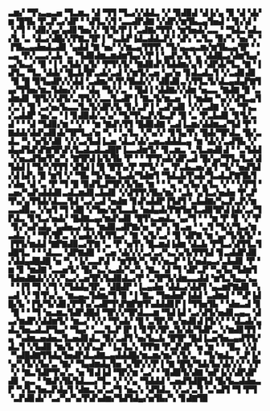 ▃▆▞▝▜▚▃▄▃▅▝▜▃▆▃▝▟▝▜▜▝▜▃▞▞▟▟▃▝▞▝▉▟▉▟▝▟▐▞▄▝▉▝▟▝▟▞▆▝█▜▙▝▛▃▛▃▞▟▛▝▝▟▜▃▚▜▝▃▃▟▛▟▇▝▞▟▛▞▆▜▙▃▄▜▅▟▝▝▊▞▟▝▝▞▜▝▝▟▉▞▄▞▄▟▊▜▅▞▞▝▊▜▞▛▐▝▃▟▇▞▜▜▚▝▆▜▅▟▞▃▃▝▝▜▟▃▚▟▃▞▙▝▃▝▟▃▞▟█▞▞▛▇▃▜▛▐▝▚▃▙▛▐▟▃▟▟▃▛▞▝▟▚▝▃▜▃▝▉▞▚▝▅▞▚▝▐▜▙▃▄▟▅▟▃▟▊▝▄▟▟▝▇▝▅▞▝▞▆▃▄▜▜▜▚▝▜▞▄▃▄▃▆▞▆▜▙▃▄▜▛▝▝▃▄▝▛▞▃▃▞▃▙▝▃▝▜▟▉▟▆▃▆▟▆▜▄▞▞▛▐▝▄▟▚▞▙▝▄▝▟▟█▃▞▟▆▜▄▞▃▞▙▃▞▝▉▝▐▝▃▜▟▞▄▜▞▝▛▜▚▜▞▝▇▟▉▟▚▜▟▟▆▞▄▜▝▟▛▟▞▜▃▝▇▝▐▟▜▃▝▜▃▝▟▟▞▝█▃▙▜▛▃▟▞▃▟▝▞▆▜▞▃▅▝▄▞▅▝▊▟▃▟▃▜▝▞▃▟▊▟▊▝▉▝█▝▉▜▄▟▛▞▞▟▟▝▃▟▆▞▚▜▚▜▙▟▞▞▝▟▉▟▊▃▚▜▜▃▜▞▟▃▄▟▄▛▇▜▄▞▜▜▅▞▆▃▜▟▅▞▞▝▝▟▄▝▜▞▞▃▝▝█▟▐▝▟▟▇▞▞▟▆▝▅▃▃▝▇▟▇▝█▝▃▟▆▟▊▝█▜▞▞▟▜▞▃▜▜▞▞▃▃▜▃▟▛▐▝▇▃▜▞▆▃▅▝▐▝▆▟▅▝▚▞▞▟▜▃▄▜▞▃▚▝█▝▃▞▅▞▙▃▃▜▃▜▞▟▛▞▙▝▊▞▃▛▐▝▃▟▚▟▊▝▞▞▃▟▇▝▞▃▝▜▚▃▞▃▟▟▛▝▅▞▃▝▐▝▊▟▉▟▞▃▚▞▝▜▞▜▚▃▛▞▙▃▛▝█▝▃▝▛▃▙▟▊▝▊▜▞▃▟▝▝▝▟▝▜▟▉▞▆▝▝▞▝▝▆▝▇▟▚▜▜▝█▟▉▟▇▝▃▟▐▃▆▞▟▟▆▃▞▜▟▝▛▝▇▟▟▞▟▟▚▟▊▟▞▜▛▜▃▞▅▝▚▝▝▃▜▃▝▞▚▞▞▝▊▜▄▜▚▝█▟▞▜▛▟▃▝█▞▃▟▃▝▚▝▅▜▞▟▊▝▞▞▃▞▙▟▐▃▅▝▟▃▞▟▞▃▅▃▟▟▟▃▄▝▆▝▟▞▞▃▟▜▙▝▞▟▄▟▜▟▚▛▇▜▛▟▚▜▃▟▃▟▃▟█▛▐▃▃▟▆▜▞▝▊▃▆▃▝▃▜▃▅▟▊▟▝▝▃▜▟▟▝▞▅▃▟▜▅▜▚▞▚▝▇▜▛▟▐▞▙▜▙▝▛▝▝▝▛▜▚▟▞▟▛▃▟▝█▞▄▞▜▜▃▜▃▞▟▜▟▟▐▝▜▞▚▜▜▜▝▟▜▟▐▝█▝█▜▚▞▛▝▛▜▞▝▃▝▛▃▙▃▅▞▄▜▝▜▞▝▅▟▜▟▞▟▐▟▚▝█▝▆▜▝▞▝▜▙▝▜▞▅▃▜▃▟▞▜▟▆▜▝▜▟▃▙▜▚▟▞▜▃▟▃▛▇▜▙▜▞▟▅▝▟▝▃▝▛▝▜▝█▝▉▟▜▃▛▜▛▞▙▜▅▝▆▝▝▝▄▝▚▞▙▞▄▜▃▝▞▝▝▞▛▜▝▃▅▞▚▟▚▟▟▟▊▃▟▃▆▟▊▃▙▟▊▝▞▟▜▜▚▜▙▞▆▞▝▃▙▝▄▜▃▞▅▟▅▝▛▃▛▜▚▞▄▜▜▟▞▟▃▃▜▟▝▃▞▃▟▝▅▟▆▝▊▟▚▟▟▛▐▜▟▜▝▃▙▟▇▞▚▃▛▃▛▞▆▃▃▟▉▃▝▞▅▜▝▜▝▟█▝▞▜▅▞▅▜▃▃▙▝▅▟▄▟▞▛▇▜▅▜▃▟▉▜▛▟▐▟▞▃▞▜▛▟▃▝▊▜▃▞▅▟▞▝█▟▇▃▄▞▆▟▚▟▊▝█▜▚▃▅▟▃▝▄▞▜▝▝▝▆▝▛▝▊▝▞▝▛▝▊▞▚▟▚▟▄▝▄▟▅▃▞▟▃▝▆▟▉▃▟▛▇▞▅▝▚▞▚▝▊▃▅▝▝▃▜▝▜▞▞▜▃▞▆▃▟▃▚▝▝▜▚▜▛▃▝▞▄▟▞▞▙▜▜▃▞▝▇▝▄▜▞▃▞▝█▝▟▛▇▝▆▝▄▞▜▞▙▜▞▝▐▜▜▞▆▟▟▝▇▛▇▟▉▃▞▛▇▝▃▝▛▝▅▜▚▝█▃▆▟▐▟▆▝▟▃▙▝▛▜▃▞▟▜▜▃▜▟█▜▃▝▝▝▟▃▃▝▟▛▇▟▉▝▝▃▅▝▟▞▞▞▃▞▃▞▚▃▚▞▙▜▜▜▟▝▊▃▟▟▛▟▉▞▟▟▄▟█▟█▝▅▝▚▝▐▞▃▃▛▟▝▝▆▜▜▞▚▝▛▞▅▃▛▝▐▞▅▟▄▃▞▃▙▟▊▝▛▝▆▝▊▝▆▟▇▝▃▃▅▜▞▝█▞▚▃▚▃▟▞▚▞▚▝▇▃▝▟▝▜▝▟▛▃▛▝▚▞▙▞▜▟▆▜▜▟▅▟▇▟▞▞▞▞▚▃▞▃▅▜▛▞▙▟▉▟▃▞▛▝▃▜▛▜▞▟▆▃▃▟▟▝▆▜▃▜▄▃▚▃▝▝▐▜▝▜▝▞▜▝▞▜▟▟▄▜▛▃▝▟█▟▛▝▐▃▄▟▅▝▟▟▃▞▟▟▜▝▄▃▆▛▇▟▉▝▚▃▟▝▞▝▊▜▚▞▃▝▆▃▄▃▜▟▆▞▜▝▉▝▐▝▇▃▝▜▅▟▅▛▐▟▟▝▃▟▆▟▝▝▚▛▐▟█▞▙▝▐▜▞▜▞▟▊▞▛▜▚▞▃▟▛▜▚▛▇▛▇▜▚▟▟▟▊▛▐▝▜▜▅▜▙▝▝▟▅▃▟▝▊▝█▝▝▝▜▝▅▃▆▃▜▟▛▟█▟▝▜▛▞▞▜▛▟▃▃▆▝▜▟▐▟▝▃▞▟▜▞▅▟▊▃▄▃▝▟▃▞▆▟▛▞▟▟▆▜▞▝▆▃▞▝▞▞▝▜▚▟▞▝█▝▃▜▛▞▚▞▅▟▊▟▐▜▞▞▝▝▟▃▟▞▄▟▃▜▅▃▟▃▛▜▄▞▝▜▄▞▝▃▃▜▃▛▐▛▐▝▊▜▚▜▛▃▜▞▟▞▜▟▛▃▝▞▆▟▊▜▜▝▄▝▚▟▆▃▅▟▅▃▜▃▅▟▊▟▃▝▉▞▃▟▜▝▅▞▙▃▙▝█▜▛▝█▟▐▃▅▜▅▃▄▟▜▜▞▟▃▜▝▞▙▟▉▝▆▞▙▝▞▟▚▃▛▝▐▃▜▃▚▝▛▛▇▝▛▃▛▟▛▝▅▝▆▝▝▝█▃▝▞▟▝▚▟█▟▇▜▜▟▄▜▅▟▛▟▃▟▇▃▄▟▟▟█▞▆▃▆▞▆▞▚▜▞▃▝▝▜▞▆▟▃▝▃▛▐▞▚▞▚▜▞▞▙▞▃▝▇▞▝▜▄▟▆▟▄▜▅▝▄▜▛▞▞▛▐▝▇▝█▜▞▜▟▞▙▞▟▞▞▞▝▞▛▝▞▝▇▃▜▟▛▜▚▞▃▝▅▝▊▟▐▟▝▜▛▞▆▝▃▞▝▝▉▟▉▜▞▟▇▝▅▛▐▞▞▟▛▟▛▟▊▝▄▃▝▝▇▟▚▜▙▜▟▃▃▞▜▃▝▞▝▞▄▝▜▟▟▟▝▃▅▟▜▟█▜▟▝█▞▙▃▟▟▅▃▛▝▚▜▃▜▅▃▛▟▄▜▝▟▆▃▚▞▃▞▜▝▅▃▚▝▟▜▟▃▝▞▃▞▃▜▝▃▚▟▜▝▜▝▛▜▝▃▛▟▊▟▞▝▃▞▚▞▚▞▛▟▚▟▆▞▜▟▜▟▄▞▅▜▙▞▚▝▊▟▇▜▉
